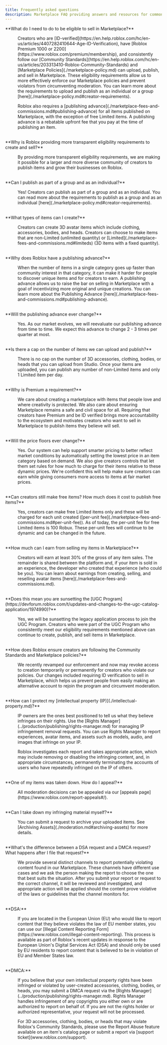 ```yaml
---
title: Frequently asked questions
description: Marketplace FAQ providing answers and resources for common questions.
---
```


<dl>
  <dt>**What do I need to do to be eligible to sell in Marketplace?**</dt>

  <dd><p />Creators who are [ID-verified](https://en.help.roblox.com/hc/en-us/articles/4407282410644-Age-ID-Verification), have [Roblox Premium 1000 or 2200](https://www.roblox.com/premium/membership), and consistently follow our [Community Standards](https://en.help.roblox.com/hc/en-us/articles/203313410-Roblox-Community-Standards) and [Marketplace Policies](./marketplace-policy.md) can upload, publish, and sell in Marketplace. These eligibility requirements allow us to more effectively enforce our Marketplace policies and prevent violators from circumventing moderation. You can learn more about the requirements to upload and publish as an individual or a group [here](./marketplace-policy.md#creator-requirements). <p /> Roblox also requires a [publishing advance](./marketplace-fees-and-commissions.md#publishing-advance) for all items published on Marketplace, with the exception of free Limited items. A publishing advance is a rebatable upfront fee that you pay at the time of publishing an item. <p /></dd><br />

  <dt>**Why is Roblox providing more transparent eligibility requirements to create and sell?**</dt>

  <dd><p />By providing more transparent eligibility requirements, we are making it possible for a larger and more diverse community of creators to publish items and grow their businesses on Roblox.<p /></dd><br />

  <dt>**Can I publish as part of a group and as an individual?**</dt>

  <dd><p />Yes! Creators can publish as part of a group and as an individual. You can read more about the requirements to publish as a group and as an individual [here](./marketplace-policy.md#creator-requirements).<p /></dd><br />

  <dt>**What types of items can I create?**</dt>

  <dd><p />Creators can create 3D avatar items which include clothing, accessories, bodies, and heads. Creators can choose to make items that are non-Limited (unlimited quantity) or [Limited](./marketplace-fees-and-commissions.md#limiteds) (3D items with a fixed quantity).<p /></dd><br />

  <dt>**Why does Roblox have a publishing advance?**</dt>

  <dd><p />When the number of items in a single category goes up faster than community interest in that category, it can make it harder for people to discover unique items and for creators to earn. A publishing advance allows us to raise the bar on selling in Marketplace with a goal of incentivizing more original and unique creations. You can learn more about the Publishing Advance [here](./marketplace-fees-and-commissions.md#publishing-advance).<p /></dd><br />

  <dt>**Will the publishing advance ever change?**</dt>

  <dd><p />Yes. As our market evolves, we will reevaluate our publishing advance from time to time. We expect this advance to change 2 - 3 times per quarter at most.<p /><p /></dd><br />

  <dt>**Is there a cap on the number of items we can upload and publish?**</dt>

  <dd><p />There is no cap on the number of 3D accessories, clothing, bodies, or heads that you can upload from Studio. Once your items are uploaded, you can publish any number of non-Limited items and only 1 Limited item per day.<p /></dd><br />

  <dt>**Why is Premium a requirement?**</dt>

  <dd><p />We care about creating a marketplace with items that people love and where creativity is protected. We also care about ensuring Marketplace remains a safe and civil space for all. Requiring that creators have Premium and be ID verified brings more accountability to the ecosystem and motivates creators who want to sell in Marketplace to publish items they believe will sell.<p /></dd><br />

  <dt>**Will the price floors ever change?**</dt>

  <dd><p />Yes. Our system can help support smarter pricing to better reflect market conditions by automatically setting the lowest price in an item category based on demand. We also give creators controls that let them set rules for how much to charge for their items relative to these dynamic prices. We're confident this will help make sure creators can earn while giving consumers more access to items at fair market prices.<p /></dd><br />

  <dt>**Can creators still make free items? How much does it cost to publish free items?**</dt>

  <dd><p />Yes, creators can make free Limited items only and these will be charged for each unit created ([per-unit fee](./marketplace-fees-and-commissions.md#per-unit-fee)). As of today, the per-unit fee for free Limited items is 100 Robux. These per-unit fees will continue to be dynamic and can be changed in the future.<p /></dd><br />

  <dt>**How much can I earn from selling my items in Marketplace?**</dt>

  <dd><p />Creators will earn at least 30% of the gross of any item sales. The remainder is shared between the platform and, if your item is sold in an experience, the developer who created that experience (who could be you). You can learn about earnings from creating, selling, and reselling avatar items [here](./marketplace-fees-and-commissions.md).<p /></dd><br />

  <dt>**Does this mean you are sunsetting the [UGC Program](https://devforum.roblox.com/t/updates-and-changes-to-the-ugc-catalog-application/1974990)?**</dt>

  <dd><p />Yes, we will be sunsetting the legacy application process to join the UGC Program. Creators who were part of the UGC Program who consistently meet our eligibility requirements mentioned above can continue to create, publish, and sell items in Marketplace.<p /></dd><br />

  <dt>**How does Roblox ensure creators are following the Community Standards and Marketplace policies?**</dt>

  <dd><p />We recently revamped our enforcement and now may revoke access to creation temporarily or permanently for creators who violate our policies. Our changes included requiring ID verification to sell in Marketplace, which helps us prevent people from easily making an alternative account to rejoin the program and circumvent moderation.<p /></dd><br />

  <dt>**How can I protect my [intellectual property (IP)](./intellectual-property.md)?**</dt>

  <dd><p />IP owners are the ones best positioned to tell us what they believe infringes on their rights. Use the [Rights Manager](../production/publishing/rights-manager.md) for managing IP infringement removal requests. You can use Rights Manager to report experiences, avatar items, and assets such as models, audio, and images that infringe on your IP. <p /> Roblox investigates each report and takes appropriate action, which may include removing or disabling the infringing content, and, in appropriate circumstances, permanently terminating the accounts of users who have repeatedly infringed on the IP of others.<p /></dd><br />

  <dt>**One of my items was taken down. How do I appeal?**</dt>

  <dd><p />All moderation decisions can be appealed via our [appeals page](https://www.roblox.com/report-appeals#/).<p /></dd><br />

  <dt>**Can I take down my infringing material myself?**</dt>

  <dd><p />You can submit a request to archive your uploaded items. See [Archiving Assets](./moderation.md#archiving-assets) for more details. </dd><br />

  <dt>**What's the difference between a DSA request and a DMCA request? What happens after I file that request?**</dt>

  <dd><p />We provide several distinct channels to report potentially violating content found in our Marketplace. These channels have different use cases and we ask the person making the report to choose the one that best suits the situation. After you submit your report or request to the correct channel, it will be reviewed and investigated, and appropriate action will be applied should the content prove violative of the laws or guidelines that the channel monitors for.<p /></dd><br />

  <dt>**DSA:**</dt>

  <dd><p />If you are located in the European Union (EU) who would like to report content that they believe violates the law of EU member states, you can use our [Illegal Content Reporting Form](https://www.roblox.com/illegal-content-reporting). This process is available as part of Roblox's recent updates in response to the European Union's Digital Services Act (DSA) and should only be used by EU residents to report content that is believed to be in violation of EU and Member States law.<p /></dd><br />

  <dt>**DMCA:**</dt>

  <dd><p />If you believe that your own intellectual property rights have been infringed or violated by user-created accessories, clothing, bodies, or heads, you may submit a DMCA request via the [Rights Manager](../production/publishing/rights-manager.md). Rights Manager handles infringement of any copyrights you either own or are authorized to report on behalf of. If you are not the rights holder or authorized representative, your request will not be processed. <p />For 3D accessories, clothing, bodies, or heads that may violate Roblox's Community Standards, please use the Report Abuse feature available on an item's catalog page or submit a report via [support ticket](www.roblox.com/support).<p /></dd><br />

</dl>
